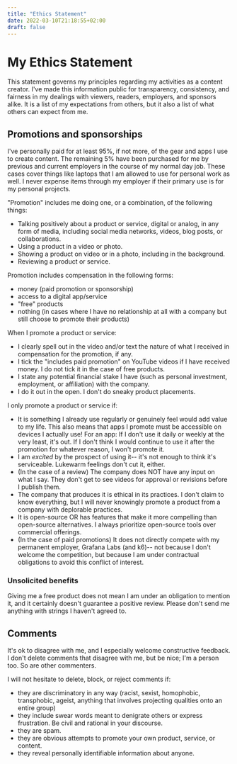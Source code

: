 ```yaml
---
title: "Ethics Statement"
date: 2022-03-10T21:18:55+02:00
draft: false
---
```

# My Ethics Statement

This statement governs my principles regarding my activities as a content creator. I've made this information public for transparency, consistency, and fairness in my dealings with viewers, readers, employers, and sponsors alike. It is a list of my expectations from others, but it also a list of what others can expect from me.

## Promotions and sponsorships

I've personally paid for at least 95%, if not more, of the gear and apps I use to create content. The remaining 5% have been purchased for me by previous and current employers in the course of my normal day job. These cases cover things like laptops that I am allowed to use for personal work as well. I never expense items through my employer if their primary use is for my personal projects.

"Promotion" includes me doing one, or a combination, of the following things:
- Talking positively about a product or service, digital or analog, in any form of media, including social media networks, videos, blog posts, or collaborations. 
- Using a product in a video or photo.
- Showing a product on video or in a photo, including in the background.
- Reviewing a product or service.

Promotion includes compensation in the following forms:
- money (paid promotion or sponsorship)
- access to a digital app/service
- "free" products
- nothing (in cases where I have no relationship at all with a company but still choose to promote their products)

When I promote a product or service:
- I clearly spell out in the video and/or text the nature of what I received in compensation for the promotion, if any.
- I tick the "includes paid promotion" on YouTube videos if I have received money. I do not tick it in the case of free products.
- I state any potential financial stake I have (such as personal investment, employment, or affiliation) with the company.
- I do it out in the open. I don't do sneaky product placements.

I only promote a product or service if:
- It is something I already use regularly or genuinely feel would add value to my life. This also means that apps I promote must be accessible on devices I actually use! For an app: If I don't use it daily or weekly at the very least, it's out. If I don't think I would continue to use it after the promotion for whatever reason, I won't promote it.
- I am _excited_ by the prospect of using it-- it's not enough to think it's serviceable. Lukewarm feelings don't cut it, either.
- (In the case of a review) The company does NOT have any input on what I say. They don't get to see videos for approval or revisions before I publish them.
- The company that produces it is ethical in its practices. I don't claim to know everything, but I will never knowingly promote a product from a company with deplorable practices.
- It is open-source OR has features that make it more compelling than open-source alternatives. I always prioritize open-source tools over commercial offerings.
- (In the case of paid promotions) It does not directly compete with my permanent employer, Grafana Labs (and k6)-- not because I don't welcome the competition, but because I am under contractual obligations to avoid this conflict of interest.

### Unsolicited benefits

Giving me a free product does not mean I am under an obligation to mention it, and it certainly doesn't guarantee a positive review. Please don't send me anything with strings I haven't agreed to.

## Comments

It's ok to disagree with me, and I especially welcome constructive feedback. I don't delete comments that disagree with me, but be nice; I'm a person too. So are other commenters.

I will not hesitate to delete, block, or reject comments if:
- they are discriminatory in any way (racist, sexist, homophobic, transphobic, ageist, anything that involves projecting qualities onto an entire group)
- they include swear words meant to denigrate others or express frustration. Be civil and rational in your discourse.
- they are spam.
- they are obvious attempts to promote your own product, service, or content.
- they reveal personally identifiable information about anyone.

